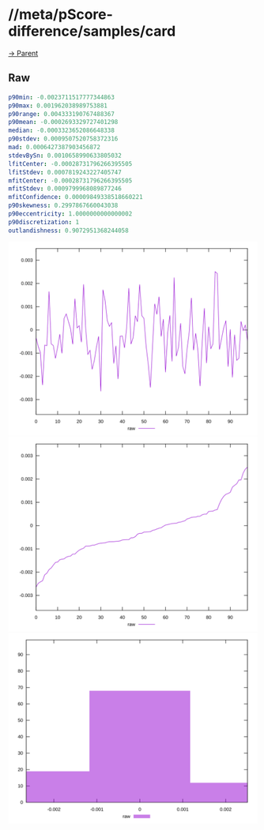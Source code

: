 
# //meta/pScore-difference/samples/card

[→ Parent](../..)


## Raw


```yaml
p90min: -0.0023711517777344863
p90max: 0.001962038989753881
p90range: 0.004333190767488367
p90mean: -0.0002693329727401298
median: -0.0003323652086648338
p90stdev: 0.0009507520758372316
mad: 0.0006427387903456872
stdevBySn: 0.0010658990633805032
lfitCenter: -0.00028731796266395505
lfitStdev: 0.0007819243227405747
mfitCenter: -0.00028731796266395505
mfitStdev: 0.0009799968089877246
mfitConfidence: 0.00009849338518660221
p90skewness: 0.2997867660043038
p90eccentricity: 1.0000000000000002
p90discretization: 1
outlandishness: 0.9072951368244058

```

![PLOT: raw-values](./raw/values.svg)![PLOT: raw-sorted](./raw/sorted.svg)![PLOT: raw-histogram](./raw/histogram.svg)